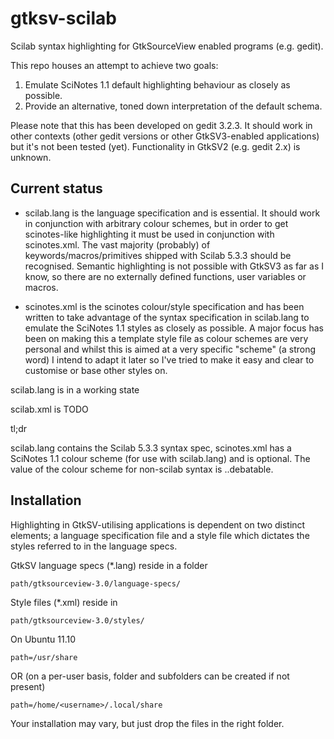 gtksv-scilab
============

Scilab syntax highlighting for GtkSourceView enabled programs (e.g. gedit). 

This repo houses an attempt to achieve two goals: 

1. Emulate SciNotes 1.1 default highlighting behaviour as closely as possible.
2. Provide an alternative, toned down interpretation of the default schema.

Please note that this has been developed on gedit 3.2.3. It should work in other
contexts (other gedit versions or other GtkSV3-enabled applications) but it's 
not been tested (yet). Functionality in GtkSV2 (e.g. gedit 2.x) is unknown.

Current status
--------------

- scilab.lang is the language specification and is essential. It should 
work in conjunction with arbitrary colour schemes, but in order to get
scinotes-like highlighting it must be used in conjunction with scinotes.xml.
The vast majority (probably) of keywords/macros/primitives shipped with 
Scilab 5.3.3 should be recognised. Semantic highlighting is not possible
with GtkSV3 as far as I know, so there are no externally defined functions,
user variables or macros.

- scinotes.xml is the scinotes colour/style specification and has been
written to take advantage of the syntax specification in scilab.lang to 
emulate the SciNotes 1.1 styles as closely as possible. A major focus has been
on making this a template style file as colour schemes are very personal 
and whilst this is aimed at a very specific "scheme" (a strong word) I 
intend to adapt it later so I've tried to make it easy and clear to 
customise or base other styles on.

scilab.lang is in a working state

scilab.xml is TODO 

tl;dr 

scilab.lang contains the Scilab 5.3.3 syntax spec, scinotes.xml has a 
SciNotes 1.1 colour scheme (for use with scilab.lang) and is optional. The 
value of the colour scheme for non-scilab syntax is ..debatable. 

Installation
------------

Highlighting in GtkSV-utilising applications is dependent on two distinct 
elements; a language specification file and a style file which dictates the 
styles referred to in the language specs.

GtkSV language specs (*.lang) reside in a folder 
	
	path/gtksourceview-3.0/language-specs/ 

Style files (*.xml) reside in 

	path/gtksourceview-3.0/styles/ 

On Ubuntu 11.10

	path=/usr/share

OR (on a per-user basis, folder and subfolders can be created if not present)

	path=/home/<username>/.local/share

Your installation may vary, but just drop the files in the right folder.
